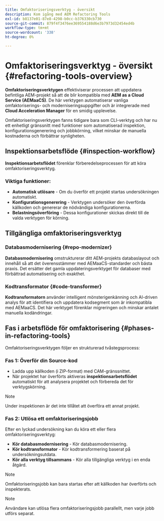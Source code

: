 ```yaml
---
title: Omfaktoriseringsverktyg - översikt
description: Kom igång med AEM Refactoring Tools
exl-id: b8137e01-87e8-4298-b0cc-b376330cb730
source-git-commit: 879f4f3476ee369554188d6e3b7973d32454ed4b
workflow-type: tm+mt
source-wordcount: '338'
ht-degree: 0%

---
```


<!-- Alexandru: temporarily commeting this out, since it breaks validation

>[!CONTEXTUALHELP]
>id="aemcloud_rs_overview"
>title="Overview"
>abstract="Refactoring Tools is a solution developed by Adobe to help refactor existing AEM projects for compatibility with AEM as a Cloud Service. The tools are executed via Cloud Acceleration Manager (CAM) and automate key modernization tasks."
>additional-url="https://experienceleague.adobe.com/docs/experience-manager-cloud-service/content/migration-journey/cloud-migration/content-transfer-tool/guidelines-best-practices-content-transfer-tool.html?lang=sv-SE" text="Guidelines and Best Practices"

-->

# Omfaktoriseringsverktyg - översikt {#refactoring-tools-overview}

**Omfaktoriseringsverktygen** effektiviserar processen att uppdatera befintliga AEM-projekt så att de blir kompatibla med **AEM as a Cloud Service (AEMaaCS)**. De här verktygen automatiserar vanliga omfaktoriserings- och moderniseringsuppgifter och är integrerade med **Cloud Acceleration Manager** för en smidig upplevelse.

Omfaktoriseringsverktygen fanns tidigare bara som CLI-verktyg och har nu ett enhetligt gränssnitt med funktioner som automatiserad inspektion, konfigurationsgenerering och jobbkörning, vilket minskar de manuella kostnaderna och förbättrar synligheten.

## Inspektionsarbetsflöde {#inspection-workflow}

**Inspektionsarbetsflödet** förenklar förberedelseprocessen för att köra omfaktoriseringsverktyg.

### Viktiga funktioner:

* **Automatisk utlösare** - Om du överför ett projekt startas undersökningen automatiskt.
* **Konfigurationsgenerering** - Verktygen undersöker den överförda källkoden och genererar de nödvändiga konfigurationerna.
* **Belastningsöverföring** - Dessa konfigurationer skickas direkt till de valda verktygen för körning.

## Tillgängliga omfaktoriseringsverktyg

### Databasmodernisering {#repo-modernizer}

**Databasmodernisering** omstrukturerar ditt AEM-projekts databaslayout och innehåll så att det överensstämmer med AEMaaCS-standarder och bästa praxis. Det ersätter det gamla uppdateringsverktyget för databaser med förbättrad automatisering och exakthet.

### Kodtransformator {#code-transformer}

**Kodtransformatorn** använder intelligent mönsterigenkänning och AI-driven analys för att identifiera och uppdatera kodsegment som är inkompatibla med AEMaaCS. Det här verktyget förenklar migreringen och minskar antalet manuella kodändringar.

## Fas i arbetsflöde för omfaktorisering {#phases-in-refactoring-tools}

Omfaktoriseringsverktygen följer en strukturerad tvåstegsprocess:

### Fas 1: Överför din Source-kod

* Ladda upp källkoden (i ZIP-format) med CAM-gränssnittet.
* När projektet har överförts aktiveras **inspektionsarbetsflödet** automatiskt för att analysera projektet och förbereda det för verktygskörning.

>[!NOTE]
>Under inspektionen är det inte tillåtet att överföra ett annat projekt.

### Fas 2: Utlösa ett omfaktoriseringsjobb

Efter en lyckad undersökning kan du köra ett eller flera omfaktoriseringsverktyg:

* **Kör databasmodernisering** - Kör databasmodernisering.
* **Kör kodtransformator** - Kör kodtransformering baserat på undersökningsutdata.
* **Kör alla verktyg tillsammans** - Kör alla tillgängliga verktyg i en enda åtgärd.

>[!NOTE]
>Omfaktoriseringsjobb kan bara startas efter att källkoden har överförts och inspekterats.

>[!NOTE]
>Användare kan utlösa flera omfaktoriseringsjobb parallellt, men varje jobb utförs separat.
